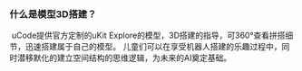 ###  什么是模型3D搭建？
![]()
uCode提供官方定制的uKit Explore的模型，3D搭建的指导，可360°查看拼搭细节，迅速搭建属于自己的模型。 儿童们可以在享受机器人搭建的乐趣过程中，同时潜移默化的建立空间结构的思维逻辑，为未来的AI奠定基础。

